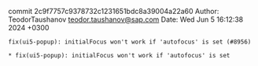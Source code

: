 commit 2c9f7757c9378732c1231651bdc8a39004a22a60
Author: TeodorTaushanov <teodor.taushanov@sap.com>
Date:   Wed Jun 5 16:12:38 2024 +0300

    fix(ui5-popup): initialFocus won't work if 'autofocus' is set (#8956)
    
    * fix(ui5-popup): initialFocus won't work if 'autofocus' is set
